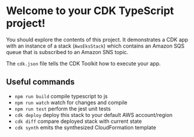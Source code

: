 # Welcome to your CDK TypeScript project!

You should explore the contents of this project. It demonstrates a CDK app with an instance of a stack (`AwsEksStack`)
which contains an Amazon SQS queue that is subscribed to an Amazon SNS topic.

The `cdk.json` file tells the CDK Toolkit how to execute your app.

## Useful commands

 * `npm run build`   compile typescript to js
 * `npm run watch`   watch for changes and compile
 * `npm run test`    perform the jest unit tests
 * `cdk deploy`      deploy this stack to your default AWS account/region
 * `cdk diff`        compare deployed stack with current state
 * `cdk synth`       emits the synthesized CloudFormation template
